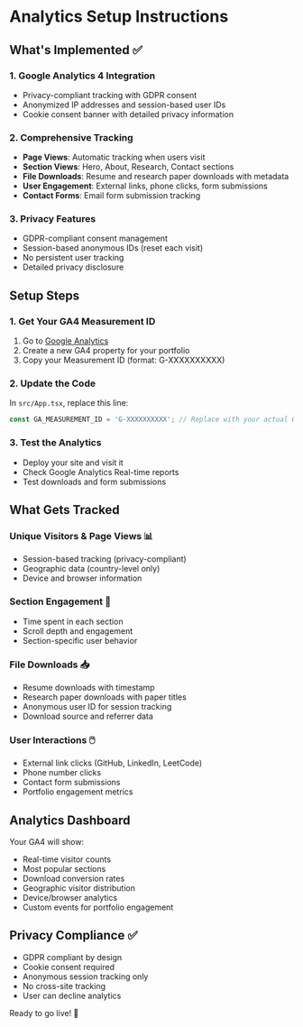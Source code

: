 # Analytics Setup Instructions

## What's Implemented ✅

### 1. **Google Analytics 4 Integration**
- Privacy-compliant tracking with GDPR consent
- Anonymized IP addresses and session-based user IDs
- Cookie consent banner with detailed privacy information

### 2. **Comprehensive Tracking**
- **Page Views**: Automatic tracking when users visit
- **Section Views**: Hero, About, Research, Contact sections
- **File Downloads**: Resume and research paper downloads with metadata
- **User Engagement**: External links, phone clicks, form submissions
- **Contact Forms**: Email form submission tracking

### 3. **Privacy Features**
- GDPR-compliant consent management
- Session-based anonymous IDs (reset each visit)
- No persistent user tracking
- Detailed privacy disclosure

## Setup Steps

### 1. **Get Your GA4 Measurement ID**
1. Go to [Google Analytics](https://analytics.google.com/)
2. Create a new GA4 property for your portfolio
3. Copy your Measurement ID (format: G-XXXXXXXXXX)

### 2. **Update the Code**
In `src/App.tsx`, replace this line:
```typescript
const GA_MEASUREMENT_ID = 'G-XXXXXXXXXX'; // Replace with your actual GA4 ID
```

### 3. **Test the Analytics**
- Deploy your site and visit it
- Check Google Analytics Real-time reports
- Test downloads and form submissions

## What Gets Tracked

### **Unique Visitors & Page Views** 📊
- Session-based tracking (privacy-compliant)
- Geographic data (country-level only)
- Device and browser information

### **Section Engagement** 🎯
- Time spent in each section
- Scroll depth and engagement
- Section-specific user behavior

### **File Downloads** 📥
- Resume downloads with timestamp
- Research paper downloads with paper titles
- Anonymous user ID for session tracking
- Download source and referrer data

### **User Interactions** 🖱️
- External link clicks (GitHub, LinkedIn, LeetCode)
- Phone number clicks
- Contact form submissions
- Portfolio engagement metrics

## Analytics Dashboard

Your GA4 will show:
- Real-time visitor counts
- Most popular sections
- Download conversion rates
- Geographic visitor distribution
- Device/browser analytics
- Custom events for portfolio engagement

## Privacy Compliance ✅
- GDPR compliant by design
- Cookie consent required
- Anonymous session tracking only
- No cross-site tracking
- User can decline analytics

Ready to go live! 🚀